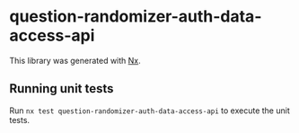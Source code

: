# question-randomizer-auth-data-access-api

This library was generated with [Nx](https://nx.dev).

## Running unit tests

Run `nx test question-randomizer-auth-data-access-api` to execute the unit tests.
